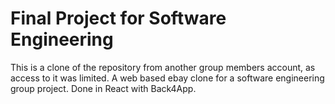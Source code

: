 # Final Project for Software Engineering

This is a clone of the repository from another group members account, as access to it was limited.
A web based ebay clone for a software engineering group project. 
Done in React with Back4App.
